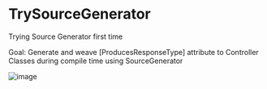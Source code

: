 # TrySourceGenerator
Trying Source Generator first time

Goal: Generate and weave [ProducesResponseType] attribute to Controller Classes during compile time using SourceGenerator

![image](https://user-images.githubusercontent.com/5485374/110249999-61972d80-7f79-11eb-8fd0-6b7f277da0a1.png)
